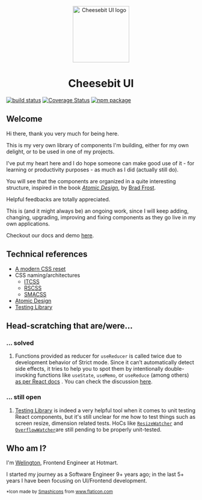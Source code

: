 <p align="center">
  <a href="http://ui.cheesebit.io/" rel="noopener" target="_blank"><img width="150" src="https://cheesebit-static.s3.amazonaws.com/img/cheese-primary.svg" alt="Cheesebit UI logo"></a></p>
</p>

<h1 align="center">Cheesebit UI</h1>

[![build status](https://img.shields.io/travis/cheesebit/ui?style=flat-square)](https://gitlab.com/cheesebit/cheesebit-ui)
[![Coverage Status](https://img.shields.io/coveralls/github/cheesebit/ui?style=flat-square)](https://coveralls.io/github/cheesebit/ui)
[![npm package](https://img.shields.io/npm/v/@cheesebit/ui?style=flat-square)](https://coveralls.io/github/cheesebit/ui)

## Welcome

Hi there, thank you very much for being here.

This is my very own library of components I'm building, either for my own
delight, or to be used in one of my projects.

I've put my heart here and I do hope someone can make good use of it - for
learning or productivity purposes - as much as I did (actually still do).

You will see that the components are organized in a quite interesting structure,
inspired in the book [_Atomic Design_](https://atomicdesign.bradfrost.com/), by
[Brad Frost](https://twitter.com/brad_frost).

Helpful feedbacks are totally appreciated.

This is (and it might always be) an ongoing work, since I will keep adding,
changing, upgrading, improving and fixing components as they go live in my own
applications.

Checkout our docs and demo [here](https://ui.cheesebit.io).

## Technical references

- [A modern CSS reset](https://dev.to/hankchizljaw/a-modern-css-reset-6p3)
- CSS naming/architectures
  - [ITCSS](https://www.xfive.co/blog/itcss-scalable-maintainable-css-architecture/)
  - [RSCSS](https://rscss.io/)
  - [SMACSS](http://smacss.com/)
- [Atomic Design](https://atomicdesign.bradfrost.com/)
- [Testing Library](https://testing-library.com/)

## Head-scratching that are/were...

### ... solved
1. Functions provided as reducer for `useReducer` is called twice due to development behavior of Strict mode. Since it can’t automatically detect side effects, it tries to help you to spot them by intentionally double-invoking functions like `useState`, `useMemo`, or `useReduce` (among others) [as per React docs](https://reactjs.org/docs/strict-mode.html#detecting-unexpected-side-effects) . You can check the discussion [here](https://github.com/facebook/react/issues/16295).

### ... still open 
1. [Testing Library](https://testing-library.com/) is indeed a very helpful tool when it comes to unit testing React components, but it's still unclear for me how to test things such as screen resize, dimension related tests. HoCs like [`ResizeWatcher`](https://github.com/cheesebit/ui/tree/master/src/hocs/resize-watcher) and [`OverflowWatcher`](https://github.com/cheesebit/ui/tree/master/src/hocs/overflow-watcher)are still pending to be properly unit-tested.

## Who am I?

I'm [Welington](https://www.linkedin.com/in/welingtonsilva/), Frontend Engineer
at Hotmart.

I started my journey as a Software Engineer 9+ years ago; in the last 5+ years I have been focusing on UI/Frontend development.

<small id="logo-source">*Icon made by <a alt="" aria-label="Smashicons" href="https://www.flaticon.com/authors/smashicons" rel="noopener noreferrer" target="_blank" title="Smashicons">Smashicons</a> from <a alt="" aria-label="Flaticon" href="https://www.flaticon.com/" rel="noopener noreferrer" target="_blank" title="Flaticon">www.flaticon.com</a></small>

